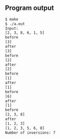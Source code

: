 <!-- gh-action-output -->
## Program output
```bash
$ make
$ ./a.out 
Input:
[2, 3, 8, 6, 1, 5]
before
[3]
after
[3]
before
[2]
after
[2]
before
[1]
after
[1]
before
[6]
after
[1]
before
[2, 3, 8]
after
[1, 2, 3]
[1, 2, 3, 5, 6, 8]
Number of inversions: 7
```
<!-- gh-action-output end -->
